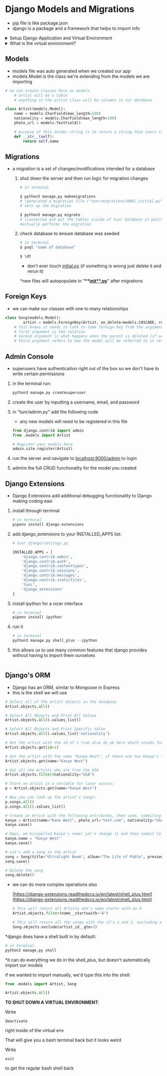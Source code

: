 # Django Models and Migrations

- pip file is like package.json
- django is a package and a framework that helps to import info

<details>
<summary>Setup Django Application and Virtual Environment</summary>

1. make a new django directory and navigate into it

    ```python
    # in terminal
    mkdir tunr_django
    cd tunr_django
    ```

2. build the virtual environment by installing the pipenv (if not already installed)

    ```python
    # in terminal
    brew install pipenv
    ```

3. activate our virtual environment

    ```python
    # in terminal
    pipenv shell
    ```

4. make sure that the "Pipfile" looks similar to this

    ```python
    [[source]]
    name = "pypi"
    url = "https://pypi.org/simple"
    verify_ssl = true

    [dev-packages]

    [packages]
    django = "*"
    psycopg2-binary = "*"

    [requires]
    python_version = "3.7"
    ```

5. install django inside your newly created directory

    ```python
    pipenv install django
    ```

6. install the library for connecting django to PostrgreSQL

    ```python
    # in terminal
    pipenv install psycopg2-binary
    ```

7. start our django project

    ```python
    # in terminal
    pipenv run django-admin startproject tunr_django .
    ```

    - make sure that the . is at the end
    - what does this code do?
        - `django-admin` is the command line interface for interacting with Django. It has a few commands, of which `startproject` is the one to start a new Django project.
        - `tunr_django` is the name of our project. We add `.` after it so that the project is created in the current directory (the default is to create a new Django project in a new director).
        - `pipenv run` is required because we want to use the version of Django that we just installed using pipenv. If we leave off this part of the command, we'll use the version of the Django CLI that is installed globally (if there is one).
8. create our app with the name that will be after the "startapp"

    ```python
    django-admin startapp tunr
    ```

    - This step creates an "app" inside of our project repo called `tunr`. `tunr_django` is the base django project, where we handle our routes. `tunr` is where we write our models, controllers, and templates.
    - We can have many "apps" inside of a django project. This allows us to modularize our code, giving us flexibility and separation of concerns and making our code self-contained.
9. in the "tunr/settings.py" file find the INSTALLED_APPS constant dictionary and add "tunr" at the end

    *the name of the file may be different depending on the app name

    *this step is required to make things work

    ```python
    INSTALLED_APPS = [
        'django.contrib.admin',
        'django.contrib.auth',
        'django.contrib.contenttypes',
        'django.contrib.sessions',
        'django.contrib.messages',
        'django.contrib.staticfiles',
        'tunr'
    ]
    ```

10. run brew services list to ensure that postgresql is running in terminal

    if it doesn't work you can run

    ```python
    # in terminal
    brew services restart postgresql
    ```

11. create settings.sql file in root directory and edit the database, users, and priveleges

    ```python
    # in terminal
    touch settings.sql

    # sttings.sql
    CREATE DATABASE tunr;
    CREATE USER tunruser WITH PASSWORD 'tunr';
    GRANT ALL PRIVILEGES ON DATABASE tunr TO tunruser;
    ```

12. run the following command from the root directory

    ```python
    psql -U postgres -f settings.sql
    ```

13. connect our app to the database by going to our "tunr_django/settings.py" file and making the DATABASES constant dictionary look like this

    ```python
    DATABASES = {
        'default': {
            'ENGINE': 'django.db.backends.postgresql',
            'NAME': 'tunr',
            'USER': 'tunruser',
            'PASSWORD': 'tunr',
            'HOST': 'localhost'
        }
    }
    ```

14. run the server

    ```python
    python3 manage.py runserver
    ```

15. navigate to [localhost:8000](http://localhost:8000) to see the welcome page



</details>
<details>
<summary>What is the virtual environment?</summary>

The whole reason we need a virtual environment is that our computers have multiple versions of Python

Macs run Python2 for some background processes

But we code with Python3

So when we run a Django app, we need to create an isolated virtual environment, like a bubble, where there is only one specific version of Python … Python3

And all the Python dependencies like Django and PsycoPG, get installed to that virtual environment

</details>

## Models

- models file was auto generated when we created our app
- models.Model is the class we're extending from the models we are importing

```python
# we can create classes here as models
    # artist will be a table
    # anything in the artist class will be columns in our database

class Artist(models.Model):
    name = models.CharField(max_length=100)
    nationality = models.CharField(max_length=100)
    photo_url = models.TextField()

    # purpose of this dunder string is to return a string that users can understand
    def __str__(self):
        return self.name
```

## Migrations

- a migration is a set of changes/modifications intended for a database
    1. shut down the server and then run logic for migration changes

        ```python
        # in terminal

        $ python3 manage.py makemigrations 
        # (generated a migration file ("tunr/migrations/0001_initial.py")that got its data from models.py)
        # sets up the migration

        $ python3 manage.py migrate
        # (connected and put the tables inside of tunr database in postrgres)
        #actually performs the migration
        ```

    2. check database to ensure database was seeded

        ```python
        # in terminal
        $ psql "name of database"

        $ \dt
        ```

        * don't ever touch [initial.py](http://initial.py/) (if something is wrong just delete it and rerun it)

        *new files will autopopulate in "__**[init**.py](http://init.py)__" after migrations

## Foreign Keys

- we can make our classes with one to many relationships

```python
class Song(models.Model):
	    artist = models.ForeignKey(Artist, on_delete=models.CASCADE, related_name="songs")
    # this knows it needs to talk to some foreign key from the arguments we pass in
    # first argument is the relation
    # second argument is what happens when the parent is deleted (if we delete Kanye all of his songs will also be deleted)
    # third argument refers to how the model will be referred to in relation to its parent
```

## Admin Console

- superusers have authentication right out of the box so we don't have to write certain permissions
1. in the terminal run:

    ```python
    python3 manage.py createsuperuser
    ```

2. create the user by inputting a username, email, and password
3. in "tunr/admin.py" add the following code
    - any new models will need to be registered in this file

    ```python
    from django.contrib import admin
    from .models import Artist

    # Register your models here
    admin.site.register(Artist)
    ```

4. run the server and navigate to [localhost:8000/admin](http://localhost:8000/admin) to login
5. admire the full CRUD functionality for the model you created

## Django Extensions

- Django Extensions add additional debugging functionality to Django making coding easi
1. install through terminal

    ```python
    # in terminal
    pipenv install django-extensions
    ```

2. add django_extensions to your INSTALLED_APPS list:

    ```python
    # tunr_django/settings.py

    INSTALLED_APPS = [
        'django.contrib.admin',
        'django.contrib.auth',
        'django.contrib.contenttypes',
        'django.contrib.sessions',
        'django.contrib.messages',
        'django.contrib.staticfiles',
        'tunr',
        'django_extensions'
    ]
    ```

3. install ipython for a nicer interface

    ```python
    # in terminal
    pipenv install ipython
    ```

4. run it

    ```python
    # in terminal
    python3 manage.py shell_plus --ipython
    ```

5. this allows us to use many common features that django provides without having to import them ourselves

    ```python

    ```

## Django's ORM

- Django has an ORM, similar to Mongoose in Express
- this is the shell we will use

```python
# Select all of the artist objects in the database
Artist.objects.all()

# Select All Objects and Print All Values
Artist.objects.all().values_list()

# Select All Objects and Print Specific Value
Artist.objects.all().values_list('nationality')

# Get the artist with the id of 1 (can also do pk here which stands for primary key)
Artist.objects.get(id=1)

# Get the artist with the name "Kanye West", if there are two Kanye's this will error!
Artist.objects.get(name="Kanye West")

# Get all the Artists who are from the USA
Artist.objects.filter(nationality="USA")

# Store an artist in a variable for later access:
p = Artist.objects.get(name="Kanye West")

# Now you can look up the artist's songs:
p.songs.all()
p.songs.all().values_list()

# Create an Artist with the following attributes, then save, commiting it to the database
kanye = Artist(name="Kane West", photo_url="test.com", nationality="USA")
kanye.save()

# Oops, we misspelled Kanye's name! Let's change it and then commit to the DB
kanye.name = "Kanye West"
kanye.save()

# Let's add a song to the artist
song = Song(title="Ultralight Beam", album="The Life of Pablo", preview_url="test.com", artist=kanye)
song.save()

# Delete the song
song.delete()
```

- we can do more complex operations also

    [https://django-extensions.readthedocs.io/en/latest/shell_plus.html](https://django-extensions.readthedocs.io/en/latest/shell_plus.html)

    ```python
    # This will return all Artists who's name starts with an A
    Artist.objects.filter(name__startswith="A")

    # This will return all the songs with the id's 1 and 2, excluding all those equal to or greater than 3
    Song.objects.exclude(artist_id__gte=3)
    ```

*django does have a shell built in by default:

```python
# in terminal
python3 manage.py shell
```

*it can do everything we do in the shell_plus, but doesn't automatically import our models

if we wanted to import manually, we'd type this into the shell:

```python
from .models import Artist, Song

Artist.objects.all()
```

**TO SHUT DOWN A VIRTUAL ENVIRONMENT**:

Write

```
deactivate
```

right inside of the virtual env

That will give you a bash terminal back but it looks weird

Write

```
exit
```

to get the regular bash shell back

